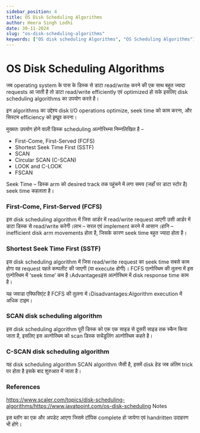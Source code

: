 ```yaml
---
sidebar_position: 4
title: OS Disk Scheduling Algorithms
author: Heera Singh Lodhi
date: 30-11-2024
slug: "os-disk-scheduling-algorithms"
keywords: ["OS disk scheduling Algorithms", "OS Scheduling Algorithms"]
---
```


# OS Disk Scheduling Algorithms

जब operating system के पास के डिस्क से डाटा read/write करने की एक साथ बहुत ज्यादा requests आ जाती है तो डाटा read/write efficiently एवं optimized हो सके इसलिए disk scheduling algorithms का उपयोग करते है।

इन algorithms का उद्देश्य disk I/O operations optimize, seek time को काम करना, और सिस्टम efficiency को इम्प्रूव करना।

मुख्यतः उपयोग होने वाली डिस्क scheduling अल्गोरिथ्म्स निम्नलिखित है –

- First-Come, First-Served (FCFS)
- Shortest Seek Time First (SSTF)
- SCAN
- Circular SCAN (C-SCAN)
- LOOK and C-LOOK
- FSCAN

Seek Time – डिस्क arm को desired track तक पहुंचने में लगा समय (जहाँ पर डाटा स्टोर है) seek time कहलाता है।

### First-Come, First-Served (FCFS)

इस disk scheduling algorithm में जिस आर्डर में read/write request आएगी उसी आर्डर में डाटा डिस्क से read/write करेगी।लाभ – सरल एवं implement करने में आसान।हानि – inefficient disk arm movements होता है, जिसके कारण seek time बहुत ज्यादा होता है।

### Shortest Seek Time First (SSTF)

इस disk scheduling algorithm में जिस read/write request का seek time सबसे काम होगा वह request पहले कम्पलीट की जाएगी (या execute होगी)। FCFS एल्गोरिथम की तुलना में इस एल्गोरिथम में ‘seek time’ कम है।Advantagesइस अल्गोरिथम में disk response time काम है।

यह जवाडा एफ्फिसिएंट है FCFS की तुलना में।Disadvantages:Algorithm execution में अधिक टाइम।

### SCAN disk scheduling algorithm

इस disk scheduling algorithm पूरी डिस्क को एक एक साइड से दूसरी साइड तक स्कैन किया जाता है, इसलिए इस अल्गोरिथम को scan डिस्क सचेंडुलिंग अल्गोरिथम कहते है।

### C-SCAN disk scheduling algorithm

यह disk scheduling algorithm SCAN algorithm जैसी है, इसमें disk हेड जब अंतिम trick पर होता है इसके बाद शुरुआत में जाता है।

### References

https://www.scaler.com/topics/disk-scheduling-algorithms/https://www.javatpoint.com/os-disk-scheduling
Notes

इस ब्लॉग का एक और अपडेट आएगा जिसमे टॉपिक complete हो जायेगा एवं handritten उदाहरण भी होंगे।

